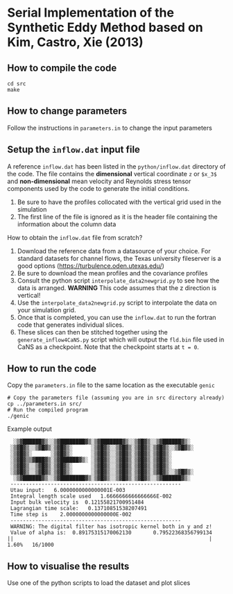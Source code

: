 # Serial Implementation of the Synthetic Eddy Method based on Kim, Castro, Xie (2013)

## How to compile the code
```
cd src
make
```

## How to change parameters
Follow the instructions in `parameters.in` to change the input parameters

## Setup the `inflow.dat` input file
A reference `inflow.dat` has been listed in the `python/inflow.dat` directory of the code. The file contains the **dimensional** vertical coordinate `z` or `$x_3$` and **non-dimensional** mean velocity and Reynolds stress tensor components used by the code to generate the initial conditions. 

1. Be sure to have the profiles collocated with the vertical grid used in the simulation
2. The first line of the file is ignored as it is the header file containing the information about the column data

How to obtain the `inflow.dat` file from scratch?

1. Download the reference data from a datasource of your choice. For standard datasets for channel flows, the Texas university fileserver is a good options (https://turbulence.oden.utexas.edu/)
2. Be sure to download the mean profiles and the covariance profiles
3. Consult the python script `interpolate_data2newgrid.py` to see how the data is arranged. 
**WARNING** This code assumes that the z direction is vertical!
4. Use the `interpolate_data2newgrid.py` script to interpolate the data on your simulation grid.
5. Once that is completed, you can use the `inflow.dat` to run the fortran code that generates individual slices.
6. These slices can then be stitched together using the `generate_inflow4CaNS.py` script which will output the `fld.bin` file used in CaNS as a checkpoint. Note that the checkpoint starts at `t = 0`.

## How to run the code
Copy the `parameters.in` file to the same location as the executable `genic`
```
# Copy the parameters file (assuming you are in src directory already)
cp ../parameters.in src/   
# Run the compiled program 
./genic
```
Example output

```
  ░▒▓██████▓▒░░▒▓████████▓▒░▒▓███████▓▒░░▒▓█▓▒░░▒▓██████▓▒░  
 ░▒▓█▓▒░░▒▓█▓▒░▒▓█▓▒░      ░▒▓█▓▒░░▒▓█▓▒░▒▓█▓▒░▒▓█▓▒░░▒▓█▓▒░ 
 ░▒▓█▓▒░      ░▒▓█▓▒░      ░▒▓█▓▒░░▒▓█▓▒░▒▓█▓▒░▒▓█▓▒░        
 ░▒▓█▓▒▒▓███▓▒░▒▓██████▓▒░ ░▒▓█▓▒░░▒▓█▓▒░▒▓█▓▒░▒▓█▓▒░        
 ░▒▓█▓▒░░▒▓█▓▒░▒▓█▓▒░      ░▒▓█▓▒░░▒▓█▓▒░▒▓█▓▒░▒▓█▓▒░        
 ░▒▓█▓▒░░▒▓█▓▒░▒▓█▓▒░      ░▒▓█▓▒░░▒▓█▓▒░▒▓█▓▒░▒▓█▓▒░░▒▓█▓▒░ 
  ░▒▓██████▓▒░░▒▓████████▓▒░▒▓█▓▒░░▒▓█▓▒░▒▓█▓▒░░▒▓██████▓▒░  
 -------------------------------------------------------
 Utau input:   6.0000000000000001E-003
 Integral length scale used   1.6666666666666666E-002
 Input bulk velocity is  0.12155821700951484     
 Lagrangian time scale:   0.13710851538207491     
 Time step is    2.0000000000000000E-002
 -------------------------------------------------------
 WARNING: The digital filter has isotropic kernel both in y and z!
 Value of alpha is:  0.89175315170062130       0.79522368356799134     
||                                                               |  1.60%   16/1000
```

## How to visualise the results
Use one of the python scripts to load the dataset and plot slices
